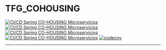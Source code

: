 # TFG_COHOUSING
[![CI/CD Spring CO-HOUSING Microservicios](https://github.com/alonsodm12/TFG_COHOUSING/actions/workflows/ci-cd.yml/badge.svg?branch=main)](https://github.com/alonsodm12/TFG_COHOUSING/actions/workflows/ci-cd.yml)
[![CI/CD Spring CO-HOUSING Microservicios](https://github.com/alonsodm12/TFG_COHOUSING/actions/workflows/ci-cd.yml/badge.svg?branch=GestionUsuarios)](https://github.com/alonsodm12/TFG_COHOUSING/actions/workflows/ci-cd.yml)
[![CI/CD Spring CO-HOUSING Microservicios](https://github.com/alonsodm12/TFG_COHOUSING/actions/workflows/ci-cd.yml/badge.svg?branch=front-end)](https://github.com/alonsodm12/TFG_COHOUSING/actions/workflows/ci-cd.yml)
[![CI/CD Spring CO-HOUSING Microservicios](https://github.com/alonsodm12/TFG_COHOUSING/actions/workflows/ci-cd.yml/badge.svg?branch=ci-cd)](https://github.com/alonsodm12/TFG_COHOUSING/actions/workflows/ci-cd.yml)
[![codecov](https://codecov.io/gh/alonsodm12/GestorBiblioteca/graph/badge.svg?token=0JLM1WJ866)](https://codecov.io/gh/alonsodm12/GestorBiblioteca)
***

